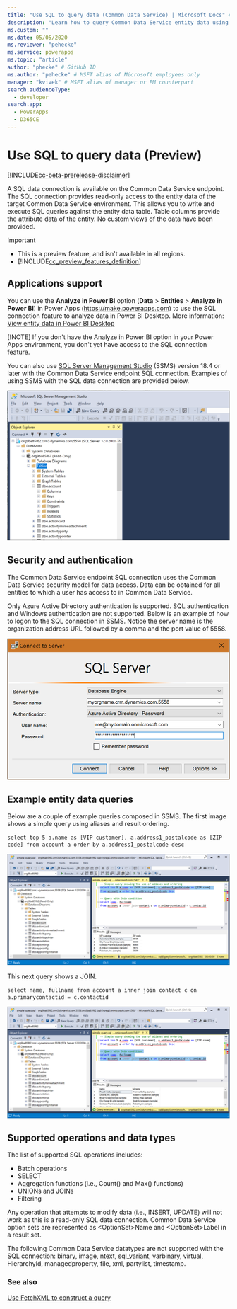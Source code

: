 ```yaml
---
title: "Use SQL to query data (Common Data Service) | Microsoft Docs" # Intent and product brand in a unique string of 43-59 chars including spaces
description: "Learn how to query Common Data Service entity data using SQL." # 115-145 characters including spaces. This abstract displays in the search result.
ms.custom: ""
ms.date: 05/05/2020
ms.reviewer: "pehecke"
ms.service: powerapps
ms.topic: "article"
author: "phecke" # GitHub ID
ms.author: "pehecke" # MSFT alias of Microsoft employees only
manager: "kvivek" # MSFT alias of manager or PM counterpart
search.audienceType: 
  - developer
search.app: 
  - PowerApps
  - D365CE
---
```


# Use SQL to query data (Preview)

[!INCLUDE[cc-beta-prerelease-disclaimer](../../includes/cc-beta-prerelease-disclaimer.md)]

A SQL data connection is available on the Common Data Service endpoint. The SQL connection provides read-only access to the entity data of the target Common Data Service environment. This allows you to write and execute SQL queries against the entity data table. Table columns provide the attribute data of the entity. No custom views of the data have been provided.

> [!IMPORTANT]
> - This is a preview feature, and isn't available in all regions.
> - [!INCLUDE[cc_preview_features_definition](../../includes/cc-preview-features-definition.md)]

## Applications support

You can use the **Analyze in Power BI** option (**Data** > **Entities** > **Analyze in Power BI**) in Power Apps (https://make.powerapps.com) to use the SQL connection feature to analyze data in Power BI Desktop. More information: [View entity data in Power BI Desktop](/powerapps/maker/common-data-service/view-entity-data-power-bi)

[!NOTE] If you don't have the Analyze in Power BI option in your Power Apps environment, you don't yet have access to the SQL connection feature.

You can also use [SQL Server Management Studio](/sql/ssms/download-sql-server-management-studio-ssms) (SSMS) version 18.4 or later with the Common Data Service endpoint SQL connection. Examples of using SSMS with the SQL data connection are provided below.

![Expanded account table](media/ssms-table-expanded.PNG)

## Security and authentication

The Common Data Service endpoint SQL connection uses the Common Data Service security model for data access. Data can be obtained for all entities to which a user has access to in Common Data Service.

Only Azure Active Directory authentication is supported. SQL authentication and Windows authentication are not supported. Below is an example of how to logon to the SQL connection in SSMS. Notice the server name is the organization address URL followed by a comma and the port value of 5558.

![Connec dialog](media/ssms-connect-dialog.PNG)

## Example entity data queries

Below are a couple of example queries composed in SSMS. The first image shows a simple query using aliases and result ordering.

```tsql
select top 5 a.name as [VIP customer], a.address1_postalcode as [ZIP code] from account a order by a.address1_postalcode desc
```

![Simple query using aliases and ordering](media/ssms-simple-query.PNG)

This next query shows a JOIN.

```tsql
select name, fullname from account a inner join contact c on a.primarycontactid = c.contactid
```

![Another query using a JOIN](media/ssms-join-query.PNG)

## Supported operations and data types

The list of supported SQL operations includes:

- Batch operations
- SELECT
- Aggregation functions (i.e., Count() and Max() functions)
- UNIONs and JOINs
- Filtering

Any operation that attempts to modify data (i.e., INSERT, UPDATE) will not work as this is a read-only SQL data connection. Common Data Service option sets are represented as \<OptionSet\>Name and \<OptionSet\>Label in a result set.

The following Common Data Service datatypes are not supported with the SQL connection: binary, image,
ntext, sql_variant, varbinary, virtual, HierarchyId, managedproperty, file, xml, partylist, timestamp.

### See also

[Use FetchXML to construct a query](use-fetchxml-construct-query.md)
